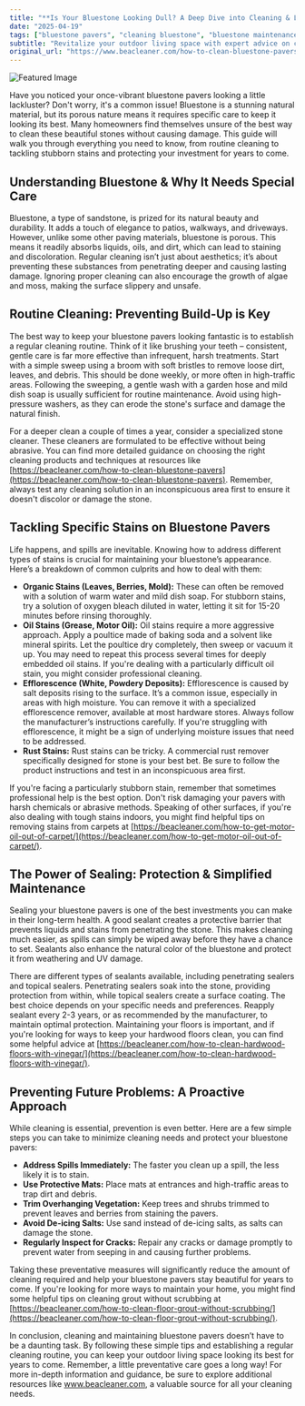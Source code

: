 ```yaml
---
title: "**Is Your Bluestone Looking Dull? A Deep Dive into Cleaning & Long-Term Care**"
date: "2025-04-19"
tags: ["bluestone pavers", "cleaning bluestone", "bluestone maintenance", "patio cleaning", "outdoor pavers", "stone cleaning", "efflorescence removal"]
subtitle: "Revitalize your outdoor living space with expert advice on cleaning, maintaining, and protecting beautiful bluestone pavers."
original_url: "https://www.beacleaner.com/how-to-clean-bluestone-pavers"
---
```




![Featured Image](https://res.cloudinary.com/dnm0udlvz/image/upload/v1745048493/article_image_26_deaumw.jpg)

Have you noticed your once-vibrant bluestone pavers looking a little lackluster? Don't worry, it's a common issue! Bluestone is a stunning natural material, but its porous nature means it requires specific care to keep it looking its best. Many homeowners find themselves unsure of the best way to clean these beautiful stones without causing damage. This guide will walk you through everything you need to know, from routine cleaning to tackling stubborn stains and protecting your investment for years to come. 

## Understanding Bluestone & Why It Needs Special Care

Bluestone, a type of sandstone, is prized for its natural beauty and durability. It adds a touch of elegance to patios, walkways, and driveways. However, unlike some other paving materials, bluestone is porous. This means it readily absorbs liquids, oils, and dirt, which can lead to staining and discoloration. Regular cleaning isn’t just about aesthetics; it’s about preventing these substances from penetrating deeper and causing lasting damage. Ignoring proper cleaning can also encourage the growth of algae and moss, making the surface slippery and unsafe. 

## Routine Cleaning: Preventing Build-Up is Key

The best way to keep your bluestone pavers looking fantastic is to establish a regular cleaning routine. Think of it like brushing your teeth – consistent, gentle care is far more effective than infrequent, harsh treatments. Start with a simple sweep using a broom with soft bristles to remove loose dirt, leaves, and debris. This should be done weekly, or more often in high-traffic areas. Following the sweeping, a gentle wash with a garden hose and mild dish soap is usually sufficient for routine maintenance. Avoid using high-pressure washers, as they can erode the stone's surface and damage the natural finish. 

For a deeper clean a couple of times a year, consider a specialized stone cleaner. These cleaners are formulated to be effective without being abrasive. You can find more detailed guidance on choosing the right cleaning products and techniques at resources like [https://beacleaner.com/how-to-clean-bluestone-pavers](https://beacleaner.com/how-to-clean-bluestone-pavers). Remember, always test any cleaning solution in an inconspicuous area first to ensure it doesn't discolor or damage the stone.

## Tackling Specific Stains on Bluestone Pavers

Life happens, and spills are inevitable. Knowing how to address different types of stains is crucial for maintaining your bluestone’s appearance. Here’s a breakdown of common culprits and how to deal with them:

*   **Organic Stains (Leaves, Berries, Mold):** These can often be removed with a solution of warm water and mild dish soap. For stubborn stains, try a solution of oxygen bleach diluted in water, letting it sit for 15-20 minutes before rinsing thoroughly.
*   **Oil Stains (Grease, Motor Oil):** Oil stains require a more aggressive approach. Apply a poultice made of baking soda and a solvent like mineral spirits. Let the poultice dry completely, then sweep or vacuum it up. You may need to repeat this process several times for deeply embedded oil stains. If you're dealing with a particularly difficult oil stain, you might consider professional cleaning.
*   **Efflorescence (White, Powdery Deposits):** Efflorescence is caused by salt deposits rising to the surface. It’s a common issue, especially in areas with high moisture. You can remove it with a specialized efflorescence remover, available at most hardware stores. Always follow the manufacturer’s instructions carefully. If you're struggling with efflorescence, it might be a sign of underlying moisture issues that need to be addressed.
*   **Rust Stains:** Rust stains can be tricky. A commercial rust remover specifically designed for stone is your best bet. Be sure to follow the product instructions and test in an inconspicuous area first.

If you're facing a particularly stubborn stain, remember that sometimes professional help is the best option. Don't risk damaging your pavers with harsh chemicals or abrasive methods. Speaking of other surfaces, if you're also dealing with tough stains indoors, you might find helpful tips on removing stains from carpets at [https://beacleaner.com/how-to-get-motor-oil-out-of-carpet/](https://beacleaner.com/how-to-get-motor-oil-out-of-carpet/).

## The Power of Sealing: Protection & Simplified Maintenance

Sealing your bluestone pavers is one of the best investments you can make in their long-term health. A good sealant creates a protective barrier that prevents liquids and stains from penetrating the stone. This makes cleaning much easier, as spills can simply be wiped away before they have a chance to set. Sealants also enhance the natural color of the bluestone and protect it from weathering and UV damage. 

There are different types of sealants available, including penetrating sealers and topical sealers. Penetrating sealers soak into the stone, providing protection from within, while topical sealers create a surface coating. The best choice depends on your specific needs and preferences. Reapply sealant every 2-3 years, or as recommended by the manufacturer, to maintain optimal protection. Maintaining your floors is important, and if you're looking for ways to keep your hardwood floors clean, you can find some helpful advice at [https://beacleaner.com/how-to-clean-hardwood-floors-with-vinegar/](https://beacleaner.com/how-to-clean-hardwood-floors-with-vinegar/).

## Preventing Future Problems: A Proactive Approach

While cleaning is essential, prevention is even better. Here are a few simple steps you can take to minimize cleaning needs and protect your bluestone pavers:

*   **Address Spills Immediately:** The faster you clean up a spill, the less likely it is to stain.
*   **Use Protective Mats:** Place mats at entrances and high-traffic areas to trap dirt and debris.
*   **Trim Overhanging Vegetation:** Keep trees and shrubs trimmed to prevent leaves and berries from staining the pavers.
*   **Avoid De-icing Salts:** Use sand instead of de-icing salts, as salts can damage the stone.
*   **Regularly Inspect for Cracks:** Repair any cracks or damage promptly to prevent water from seeping in and causing further problems.

Taking these preventative measures will significantly reduce the amount of cleaning required and help your bluestone pavers stay beautiful for years to come. If you're looking for more ways to maintain your home, you might find some helpful tips on cleaning grout without scrubbing at [https://beacleaner.com/how-to-clean-floor-grout-without-scrubbing/](https://beacleaner.com/how-to-clean-floor-grout-without-scrubbing/).



In conclusion, cleaning and maintaining bluestone pavers doesn’t have to be a daunting task. By following these simple tips and establishing a regular cleaning routine, you can keep your outdoor living space looking its best for years to come. Remember, a little preventative care goes a long way! For more in-depth information and guidance, be sure to explore additional resources like www.beacleaner.com, a valuable source for all your cleaning needs.